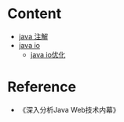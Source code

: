 # Content
- [java 注解](/language/java/annotation.md)
- [java io](/language/java/javaio.md)
    - [java io优化](/language/java/javaio-opt.md)
# Reference
- 《深入分析Java Web技术内幕》